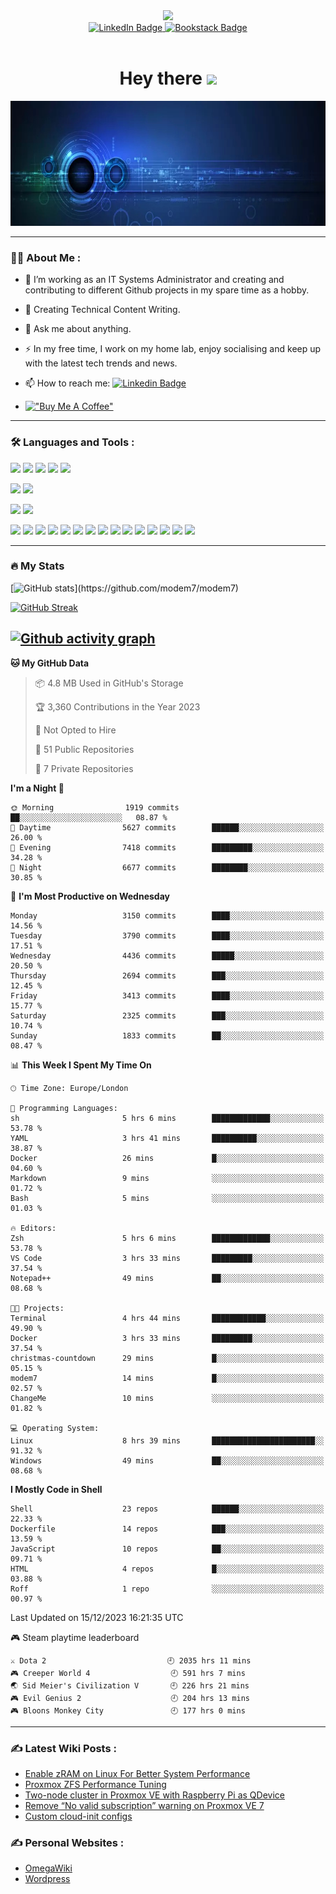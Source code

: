 <div id="header" align="center">
  <img src="https://media.giphy.com/media/f3iwJFOVOwuy7K6FFw/giphy.gif" width="300"/>
<div id="badges">
  <a href="https://www.linkedin.com/in/alexlaneit/">
    <img src="https://img.shields.io/badge/LinkedIn-blue?style=for-the-badge&logo=linkedin&logoColor=white" alt="LinkedIn Badge"/>
  </a>
  <a href="https://modem7.com">
  <img src="https://img.shields.io/badge/Bookstack-blue?style=for-the-badge&logo=BookStack&logoColor=white" alt="Bookstack Badge"/>
  </a>
</div>
  <img src="https://komarev.com/ghpvc/?username=modem7&style=flat-square&color=blue" alt=""/>
<h1>
  Hey there
  <img src="https://media.giphy.com/media/hvRJCLFzcasrR4ia7z/giphy.gif" width="30px"/>
</h1>
</div>

<div align="center">
  <img src="https://github.com/modem7/MiscAssets/blob/master/images/ezgif-6-79e26c05da.jpg" width="800" height="200"/>
</div>

---

### :man_technologist: About Me :
- :telescope: I’m working as an IT Systems Administrator and creating and contributing to different Github projects in my spare time as a hobby.

- :seedling: Creating Technical Content Writing.

- 💬 Ask me about anything.

- :zap: In my free time, I work on my home lab, enjoy socialising and keep up with the latest tech trends and news.

- :mailbox: How to reach me: [![Linkedin Badge](https://img.shields.io/badge/-AlexLaneIT-blue?style=flat&logo=Linkedin&logoColor=white)](https://www.linkedin.com/in/alexlaneit/)

- [!["Buy Me A Coffee"](https://www.buymeacoffee.com/assets/img/custom_images/orange_img.png)](https://www.buymeacoffee.com/modem7)

---

### :hammer_and_wrench: Languages and Tools :
![](https://img.shields.io/badge/OS-Centos-informational?style=flat&logo=centos&logoColor=white&color=981e32)
![](https://img.shields.io/badge/OS-Debian-informational?style=flat&logo=debian&logoColor=white&color=981e32)
![](https://img.shields.io/badge/OS-RHEL-informational?style=flat&logo=red-hat&logoColor=white&color=981e32)
![](https://img.shields.io/badge/OS-Ubuntu-informational?style=flat&logo=ubuntu&logoColor=white&color=981e32)
![](https://img.shields.io/badge/OS-Windows-informational?style=flat&logo=windows&logoColor=white&color=981e32)

![](https://img.shields.io/badge/Editor-Notepad++-informational?style=flat&logo=notepadplusplus&logoColor=white&color=981e32)
![](https://img.shields.io/badge/Editor-Visual_Studio_Code-informational?style=flat&logo=visual-studio-code&logoColor=white&color=981e32)


![](https://img.shields.io/badge/Shell-Bash-informational?style=flat&logo=gnu-bash&logoColor=white&color=981e32)
![](https://img.shields.io/badge/Shell-ZSH-informational?style=flat&logo=gnu-bash&logoColor=white&color=981e32)

![](https://img.shields.io/badge/Tools-3CX-informational?style=flat&logoColor=white&color=981e32)
![](https://img.shields.io/badge/Tools-Ansible-informational?style=flat&logo=ansible&logoColor=white&color=981e32)
![](https://img.shields.io/badge/Tools-Arduino-informational?style=flat&logo=arduino&logoColor=white&color=981e32)
![](https://img.shields.io/badge/Tools-Borg-informational?style=flat&logoColor=white&color=981e32)
![](https://img.shields.io/badge/Tools-Docker-informational?style=flat&logo=docker&logoColor=white&color=981e32)
![](https://img.shields.io/badge/Tools-Drone_CI-informational?style=flat&logo=drone&logoColor=white&color=981e32)
![](https://img.shields.io/badge/Tools-Git-informational?style=flat&logo=git&logoColor=white&color=981e32)
![](https://img.shields.io/badge/Tools-Github-informational?style=flat&logo=github&logoColor=white&color=981e32)
![](https://img.shields.io/badge/Tools-Gitlab-informational?style=flat&logo=gitlab&logoColor=white&color=981e32)
![](https://img.shields.io/badge/Tools-Jira-informational?style=flat&logo=jira&logoColor=white&color=981e32)
![](https://img.shields.io/badge/Tools-Kanban-informational?style=flat&logoColor=white&color=981e32)
![](https://img.shields.io/badge/Tools-Nginx-informational?style=flat&logo=nginx&logoColor=white&color=981e32)
![](https://img.shields.io/badge/Tools-Raspberry_Pi-informational?style=flat&logo=raspberry-pi&logoColor=white&color=981e32)
![](https://img.shields.io/badge/Tools-Snyk-informational?style=flat&logo=snyk&logoColor=white&color=981e32)
![](https://img.shields.io/badge/Tools-Traefik-informational?style=flat&logo=traefikmesh&logoColor=white&color=981e32)

---

### :fire: My Stats
[![GitHub stats](https://github-readme-stats.vercel.app/api?username=modem7&show_icons=true&theme=codeSTACKr&count_private=true")](https://github.com/modem7/modem7)

[![GitHub Streak](https://streak-stats.demolab.com?user=modem7&theme=elegant&hide_border=true&date_format=j%20M%5B%20Y%5D&background=DD272700)](https://git.io/streak-stats)

[![Github activity graph](https://github-readme-activity-graph.vercel.app/graph?username=modem7&theme=elegant&custom_title=Contribution%20Graph&hide_border=true&bg_color=%20)](https://github.com/modem7/modem7)
---

<!--START_SECTION:waka-->
**🐱 My GitHub Data** 

> 📦 4.8 MB Used in GitHub's Storage 
 > 
> 🏆 3,360 Contributions in the Year 2023
 > 
> 🚫 Not Opted to Hire
 > 
> 📜 51 Public Repositories 
 > 
> 🔑 7 Private Repositories 
 > 
**I'm a Night 🦉** 

```text
🌞 Morning                1919 commits        ██░░░░░░░░░░░░░░░░░░░░░░░   08.87 % 
🌆 Daytime                5627 commits        ██████░░░░░░░░░░░░░░░░░░░   26.00 % 
🌃 Evening                7418 commits        █████████░░░░░░░░░░░░░░░░   34.28 % 
🌙 Night                  6677 commits        ████████░░░░░░░░░░░░░░░░░   30.85 % 
```
📅 **I'm Most Productive on Wednesday** 

```text
Monday                   3150 commits        ████░░░░░░░░░░░░░░░░░░░░░   14.56 % 
Tuesday                  3790 commits        ████░░░░░░░░░░░░░░░░░░░░░   17.51 % 
Wednesday                4436 commits        █████░░░░░░░░░░░░░░░░░░░░   20.50 % 
Thursday                 2694 commits        ███░░░░░░░░░░░░░░░░░░░░░░   12.45 % 
Friday                   3413 commits        ████░░░░░░░░░░░░░░░░░░░░░   15.77 % 
Saturday                 2325 commits        ███░░░░░░░░░░░░░░░░░░░░░░   10.74 % 
Sunday                   1833 commits        ██░░░░░░░░░░░░░░░░░░░░░░░   08.47 % 
```


📊 **This Week I Spent My Time On** 

```text
🕑︎ Time Zone: Europe/London

💬 Programming Languages: 
sh                       5 hrs 6 mins        █████████████░░░░░░░░░░░░   53.78 % 
YAML                     3 hrs 41 mins       ██████████░░░░░░░░░░░░░░░   38.87 % 
Docker                   26 mins             █░░░░░░░░░░░░░░░░░░░░░░░░   04.60 % 
Markdown                 9 mins              ░░░░░░░░░░░░░░░░░░░░░░░░░   01.72 % 
Bash                     5 mins              ░░░░░░░░░░░░░░░░░░░░░░░░░   01.03 % 

🔥 Editors: 
Zsh                      5 hrs 6 mins        █████████████░░░░░░░░░░░░   53.78 % 
VS Code                  3 hrs 33 mins       █████████░░░░░░░░░░░░░░░░   37.54 % 
Notepad++                49 mins             ██░░░░░░░░░░░░░░░░░░░░░░░   08.68 % 

🐱‍💻 Projects: 
Terminal                 4 hrs 44 mins       ████████████░░░░░░░░░░░░░   49.90 % 
Docker                   3 hrs 33 mins       █████████░░░░░░░░░░░░░░░░   37.54 % 
christmas-countdown      29 mins             █░░░░░░░░░░░░░░░░░░░░░░░░   05.15 % 
modem7                   14 mins             █░░░░░░░░░░░░░░░░░░░░░░░░   02.57 % 
ChangeMe                 10 mins             ░░░░░░░░░░░░░░░░░░░░░░░░░   01.82 % 

💻 Operating System: 
Linux                    8 hrs 39 mins       ███████████████████████░░   91.32 % 
Windows                  49 mins             ██░░░░░░░░░░░░░░░░░░░░░░░   08.68 % 
```

**I Mostly Code in Shell** 

```text
Shell                    23 repos            ██████░░░░░░░░░░░░░░░░░░░   22.33 % 
Dockerfile               14 repos            ███░░░░░░░░░░░░░░░░░░░░░░   13.59 % 
JavaScript               10 repos            ██░░░░░░░░░░░░░░░░░░░░░░░   09.71 % 
HTML                     4 repos             █░░░░░░░░░░░░░░░░░░░░░░░░   03.88 % 
Roff                     1 repo              ░░░░░░░░░░░░░░░░░░░░░░░░░   00.97 % 
```




 Last Updated on 15/12/2023 16:21:35 UTC
<!--END_SECTION:waka-->

<!-- steam-box start -->
🎮 Steam playtime leaderboard
```text
⚔️ Dota 2                           🕘 2035 hrs 11 mins
🎮 Creeper World 4                  🕘 591 hrs 7 mins
🌏 Sid Meier's Civilization V       🕘 226 hrs 21 mins
🎮 Evil Genius 2                    🕘 204 hrs 13 mins
🎮 Bloons Monkey City               🕘 177 hrs 0 mins
```
<!-- Powered by https://github.com/YouEclipse/steam-box . -->
<!-- steam-box end -->

---

### :writing_hand: Latest Wiki Posts :
<!-- BLOG-POST-LIST:START -->
- [Enable zRAM on Linux For Better System Performance](https://www.modem7.com/books/general-linux-administration/page/enable-zram-on-linux-for-better-system-performance)
- [Proxmox ZFS Performance Tuning](https://www.modem7.com/books/proxmox-setup/page/proxmox-zfs-performance-tuning)
- [Two-node cluster in Proxmox VE with Raspberry Pi as QDevice](https://www.modem7.com/books/proxmox-setup/page/two-node-cluster-in-proxmox-ve-with-raspberry-pi-as-qdevice)
- [Remove “No valid subscription” warning on Proxmox VE 7](https://www.modem7.com/books/proxmox-setup/page/remove-no-valid-subscription-warning-on-proxmox-ve-7)
- [Custom cloud-init configs](https://www.modem7.com/books/scripts/page/custom-cloud-init-configs)
<!-- BLOG-POST-LIST:END -->

### :writing_hand: Personal Websites :
- [OmegaWiki](https://modem7.com)
- [Wordpress](https://modem7.wordpress.com)
